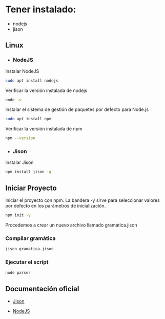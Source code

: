 # Tener instalado:
- nodejs
- jison

## Linux
- ### NodeJS
Instalar NodeJS
```sh
sudo apt install nodejs
```
Verificar la versión instalada de nodejs
```sh
node -v
```

Instalar el  sistema de gestión de paquetes por defecto para Node.js

```sh
sudo apt install npm
```
Verificar la versión instalada de npm

```sh
npm --version
```
- ### Jison
Instalar Jison

```sh
npm install jison -g
```

## Iniciar Proyecto
Iniciar el proyecto con npm.
La bandera -y sirve para seleccionar valores por defecto en los parámetros de inicialización.
```sh
npm init -y
```

Procedemos a crear un nuevo archivo llamado gramatica.jison

### Compilar gramática
```sh
jison gramatica.jison
```

### Ejecutar el script 
```sh
node parser
```
## Documentación oficial
- [Jison](https://gerhobbelt.github.io/jison/docs/)

- [NodeJS](https://nodejs.org/es)
